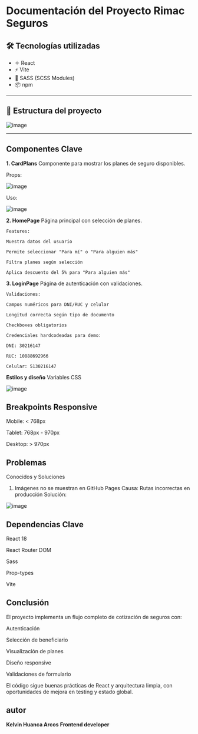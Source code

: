 # Documentación del Proyecto Rimac Seguros

## 🛠️ Tecnologías utilizadas
- ⚛️ React
- ⚡ Vite
- 🎨 SASS (SCSS Modules)
- 📦 npm

---

## 📁 Estructura del proyecto

 ![image](https://github.com/user-attachments/assets/9062173d-c8e3-445f-8e3b-9704c84f58ca)


---


## Componentes Clave
**1. CardPlans**
Componente para mostrar los planes de seguro disponibles.

Props:

![image](https://github.com/user-attachments/assets/c6913f7b-1fa6-49c6-a2ac-dc8a02804474)


Uso:

![image](https://github.com/user-attachments/assets/f7eaf3ac-9995-42bc-ab7c-e82a80cb4d5a)


**2. HomePage**
    Página principal con selección de planes.
    
    Features:
    
    Muestra datos del usuario
    
    Permite seleccionar "Para mí" o "Para alguien más"
    
    Filtra planes según selección
    
    Aplica descuento del 5% para "Para alguien más"

**3. LoginPage**
    Página de autenticación con validaciones.
    
    Validaciones:
    
    Campos numéricos para DNI/RUC y celular
    
    Longitud correcta según tipo de documento
    
    Checkboxes obligatorios
    
    Credenciales hardcodeadas para demo:
    
    DNI: 30216147
    
    RUC: 10888692966
    
    Celular: 5130216147


**Estilos y diseño**
Variables CSS

![image](https://github.com/user-attachments/assets/fafa0214-c310-4c79-9da9-ab7e2588ba5a)


## Breakpoints Responsive
Mobile: < 768px

Tablet: 768px - 970px

Desktop: > 970px

## Problemas 
Conocidos y Soluciones
1. Imágenes no se muestran en GitHub Pages
Causa: Rutas incorrectas en producción
Solución:

![image](https://github.com/user-attachments/assets/768f8fdc-3a1c-457c-ad3a-070a8876af46)

## Dependencias Clave
React 18

React Router DOM

Sass

Prop-types

Vite

## Conclusión
El proyecto implementa un flujo completo de cotización de seguros con:

Autenticación

Selección de beneficiario

Visualización de planes

Diseño responsive

Validaciones de formulario

El código sigue buenas prácticas de React y arquitectura limpia, con oportunidades de mejora en testing y estado global.

## autor
**Kelvin Huanca Arcos**
**Frontend developer**
